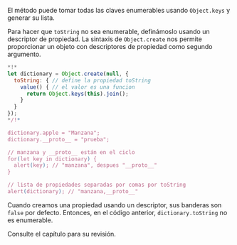 
El método puede tomar todas las claves enumerables usando `Object.keys` y generar su lista.

Para hacer que `toString` no sea enumerable, definámoslo usando un descriptor de propiedad. La sintaxis de `Object.create` nos permite proporcionar un objeto con descriptores de propiedad como segundo argumento.

```js run
*!*
let dictionary = Object.create(null, {
  toString: { // define la propiedad toString
    value() { // el valor es una funcion
      return Object.keys(this).join();
    }
  }
});
*/!*

dictionary.apple = "Manzana";
dictionary.__proto__ = "prueba";

// manzana y __proto__ están en el ciclo
for(let key in dictionary) {
  alert(key); // "manzana", despues "__proto__"
}  

// lista de propiedades separadas por comas por toString
alert(dictionary); // "manzana,__proto__"
```

Cuando creamos una propiedad usando un descriptor, sus banderas son `false` por defecto. Entonces, en el código anterior, `dictionary.toString` no es enumerable.

Consulte el capítulo [](info:property-descriptors) para su revisión.
